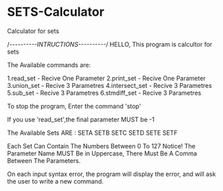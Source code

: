 # SETS-Calculator
Calculator for sets 

/*----------INTRUCTIONS----------*/
HELLO,
This program is calcultor for sets


  The Available commands are:
  
  1.read_set - Recive One Parameter
  2.print_set - Recive One Parameter
  3.union_set - Recive 3 Parametres
  4.intersect_set - Recive 3 Parametres
  5.sub_set - Recive 3 Parametres
  6.stmdiff_set - Recive 3 Parametres

  To stop the program, Enter the command 'stop' 
  
  If you use 'read_set',the final parameter MUST be -1
  
  The Available Sets ARE :
  SETA  SETB  SETC  SETD  SETE  SETF
    
  Each Set Can Contain The Numbers Between 0 To 127
  Notice! The Parameter Name MUST Be in Uppercase, There Must Be A Comma Between The Parameters.
  
 On each input syntax error, the program will display the error, and will ask the user to write a new command.
 
 
 
  

